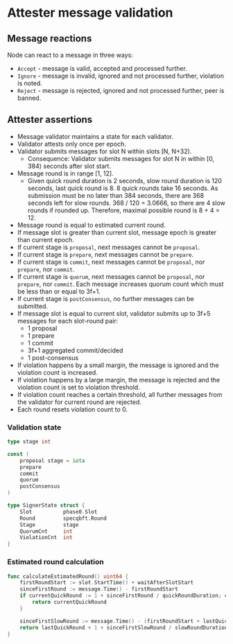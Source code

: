 # Attester message validation

## Message reactions

Node can react to a message in three ways:
- `Accept` - message is valid, accepted and processed further.
- `Ignore` - message is invalid, ignored and not processed further, violation is noted.
- `Reject` - message is rejected, ignored and not processed further, peer is banned.

## Attester assertions

- Message validator maintains a state for each validator.
- Validator attests only once per epoch.
- Validator submits messages for slot N within slots [N, N+32).
  - Consequence: Validator submits messages for slot N in within [0, 384) seconds after slot start.
- Message round is in range [1, 12].
  - Given quick round duration is 2 seconds, slow round duration is 120 seconds, last quick round is 8. 8 quick rounds take 16 seconds. As submission must be no later than 384 seconds, there are 368 seconds left for slow rounds. 368 / 120 = 3.0666, so there are 4 slow rounds if rounded up. Therefore, maximal possible round is 8 + 4 = 12.
- Message round is equal to estimated current round.
- If message slot is greater than current slot, message epoch is greater than current epoch.
- If current stage is `proposal`, next messages cannot be `proposal`.
- If current stage is `prepare`, next messages cannot be `prepare`.
- If current stage is `commit`, next messages cannot be `proposal`, nor `prepare`, nor `commit`.
- If current stage is `quorum`, next messages cannot be `proposal`, nor `prepare`, nor `commit`. Each message increases quorum count which must be less than or equal to 3f+1.
- If current stage is `postConsensus`, no further messages can be submitted.
- If message slot is equal to current slot, validator submits up to 3f+5 messages for each slot-round pair:
  - 1 proposal
  - 1 prepare
  - 1 commit
  - 3f+1 aggregated commit/decided
  - 1 post-consensus
- If violation happens by a small margin, the message is ignored and the violation count is increased.
- If violation happens by a large margin, the message is rejected and the violation count is set to violation threshold.
- If violation count reaches a certain threshold, all further messages from the validator for current round are rejected.
- Each round resets violation count to 0.

### Validation state

```go
type stage int

const (
    proposal stage = iota
    prepare
    commit
    quorum
    postConsensus
)

type SignerState struct {
    Slot          phase0.Slot
    Round         specqbft.Round
    Stage         stage
    QuorumCnt     int
    ViolationCnt  int
}
```

### Estimated round calculation 

```go
func calculateEstimatedRound() uint64 {
    firstRoundStart := slot.StartTime() + waitAfterSlotStart
    sinceFirstRound := message.Time() - firstRoundStart
    if currentQuickRound := 1 + sinceFirstRound / quickRoundDuration; currentQuickRound <= lastQuickRound {
        return currentQuickRound
    }

    sinceFirstSlowRound := message.Time() - (firstRoundStart + lastQuickRound * quickRoundDuration)
    return lastQuickRound + 1 + sinceFirstSlowRound / slowRoundDuration
}
```




